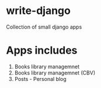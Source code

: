 # write-django
Collection of small django apps

# Apps includes
1. Books library managemnet
2. Books library managemnet (CBV)
3. Posts - Personal blog
